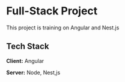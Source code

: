 
# Full-Stack Project

This project is training on Angular and Nest.js 


## Tech Stack

**Client:** Angular

**Server:** Node, Nest,js
